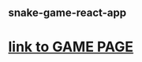 ## snake-game-react-app
# [link to GAME PAGE](https://snake-game-front-react.netlify.app/ "snake-game-react-app")
